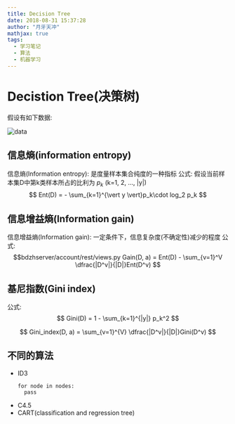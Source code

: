 ```yaml
---
title: Decision Tree
date: 2018-08-31 15:37:28
author: "月牙天冲"
mathjax: true
tags:
  - 学习笔记
  - 算法
  - 机器学习
---
```



# Decistion Tree(决策树)


假设有如下数据:

![data](decision_tree.jpg)

## 信息熵(information entropy)

信息熵(Information entropy): 是度量样本集合纯度的一种指标
公式:
 假设当前样本集D中第k类样本所占的比利为 $p_k$ (k=1, 2, ..., |y|)
$$
Ent(D) = - \sum_{k=1}^{\vert y \vert}p_k\cdot log_2 p_k
$$

## 信息增益熵(Information gain)
信息增益熵(Information gain): 一定条件下，信息复杂度(不确定性)减少的程度
公式:
$$bdzhserver/account/rest/views.py
Gain(D, a) = Ent(D) - \sum_{v=1}^V \dfrac{|D^v|}{|D|}Ent(D^v)
$$

## 基尼指数(Gini index)

公式:
$$
Gini(D) = 1 - \sum_{k=1}^{|y|} p_k^2
$$

$$
Gini_index(D, a) = \sum_{v=1}^{V} \dfrac{|D^v|}{|D|}Gini(D^v)
$$


## 不同的算法

- ID3
  ```
  for node in nodes:
    pass
  ```
- C4.5
- CART(classification and regression tree)
